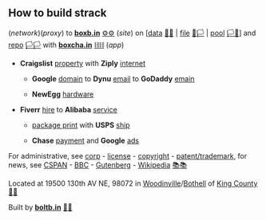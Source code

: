 
## How to build strack

(*network*)(*proxy*) to **[boxb.in](https://boxb.in)** [⚙⚙](xn--8v8ha.ws) (*site*) on [[data](https://boxb.in) [🏴🏴](xn--en8hb.ws) | [file](https://boxb.in/file) [🏴🏳](xn--fn8ha.ws) | [pool](https://boxb.in/pool) [🏳🏴](xn--en8hc.ws)] and [repo](https://github.com/boxbin) [🏳🏳](xn--en8ha.ws) with **[boxcha.in](https://boxcha.in)** [⛓⛓](xn--l9ha.ws) (*app*)  

- **Craigslist** [property](https://www.craigslist.com) with **Ziply** [internet](https://ziplyfiber.com/login)

  - **Google** [domain](https://domains.google.com) to **Dynu** [email](https://www.dynu.com) to **GoDaddy** [emain](https://dcc.godaddy.com/domains/?isc=cjc1off30)
  
  - **NewEgg** [hardware](https://www.newegg.com)

- **Fiverr** [hire](https://www.fiverr.com/) to **Alibaba** [service](https://www.alibaba.com)

  - [package print]() with **USPS** [ship](https://www.usps.com/business/web-tools-apis/documentation-updates.htm)
  
  - **Chase** [payment](https://developer.authorize.net/api/reference/index.html#payment-transactions-debit-a-bank-account) and **Google** [ads](https://www.google.com/adsensenew/u/0/pub-1429497248082414/home?hl=en-US&signup-no-redirect=true)

For administrative, see [corp](https://ccfs.sos.wa.gov/#/Dashboard) - [license](https://secure.dor.wa.gov/) - [copyright](https://eco.copyright.gov/eService_enu/start.swe?SWECmd=Login&SWEPL=1&SRN=&SWETS=1584673446735) - [patent/trademark](https://www.uspto.gov/), for news, see [CSPAN](https://www.c-span.org/) - [BBC](http://feeds.bbci.co.uk/news/rss.xml) - [Gutenberg](http://www.gutenberg.org/wiki/Main_Page) - [Wikipedia](http://www.wikipedia.org/wiki/Special:Random) [📚📚](xn--zt8ha.ws)

Located at 19500 130th AV NE, 98072 in [Woodinville](https://www.ci.woodinville.wa.us/)/[Bothell](http://www.ci.bothell.wa.us/) of [King County](https://www.kingcounty.gov/) [🌳🌳](xn--wh8ha.ws)

Built by **[boltb.in](https://boltb.in)** [🔩🔩](xn--8v8ha.ws) 
